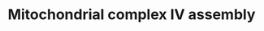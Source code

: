 ---
annotations:
- id: PW:0000034
  parent: classic metabolic pathway
  type: Pathway Ontology
  value: electron transport chain pathway
- id: PW:0001059
  parent: classic metabolic pathway
  type: Pathway Ontology
  value: oxidative phosphorylation pathway
authors:
- Annabaya
- Marvin M2
- Eweitz
citedin:
- link: PMC9316482
description: Complex IV or cytochrome c oxidase (COX) catalyses the oxidation of cytochrome
  c and the reduction of oxygen to water, coupled to proton translocation. Mammalian
  cIV contains 13 subunits. MT-CO1 is the largest catalytic subunit. MT-CO2 is the
  second core subunit. MT-CO3, the third core subunit has no direct catalytic role.
  The supernumerary subunits do not seem to have a catalytic role, but are thought
  to be important for the stabilization and regulation of the catalytic core. Complex
  IV is the only OXPHOS complex containing tissue-specific and developmentally regulated
  isoforms.
last-edited: 2021-05-22
organisms:
- Homo sapiens
redirect_from:
- /index.php/Pathway:WP4922
- /instance/WP4922
- /instance/WP4922_rr117792
revision: r117792
schema-jsonld:
- '@context': https://schema.org/
  '@id': https://wikipathways.github.io/pathways/WP4922.html
  '@type': Dataset
  creator:
    '@type': Organization
    name: WikiPathways
  description: Complex IV or cytochrome c oxidase (COX) catalyses the oxidation of
    cytochrome c and the reduction of oxygen to water, coupled to proton translocation.
    Mammalian cIV contains 13 subunits. MT-CO1 is the largest catalytic subunit. MT-CO2
    is the second core subunit. MT-CO3, the third core subunit has no direct catalytic
    role. The supernumerary subunits do not seem to have a catalytic role, but are
    thought to be important for the stabilization and regulation of the catalytic
    core. Complex IV is the only OXPHOS complex containing tissue-specific and developmentally
    regulated isoforms.
  keywords:
  - CMC1
  - COA3
  - COA6
  - COX10
  - COX11
  - COX14
  - COX15
  - COX16
  - COX17
  - COX18
  - COX19
  - COX20
  - COX4I1
  - COX5A
  - COX5B
  - COX6A1
  - COX6B1
  - COX6C
  - COX7A2
  - COX7B
  - COX7C
  - COX8A
  - Copper
  - HIGD1A
  - Heme A
  - Heme B
  - Heme O
  - MT-CO1
  - MT-CO2
  - MT-CO3
  - NDUFA4
  - PET100
  - PET117
  - PNKD
  - SCO2
  - SMIM20
  - SURF1
  - TACO1
  - TMEM177
  license: CC0
  name: Mitochondrial complex IV assembly
seo: CreativeWork
title: Mitochondrial complex IV assembly
wpid: WP4922
---
